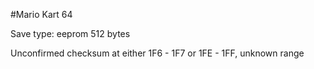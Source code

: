 #Mario Kart 64

Save type: eeprom 512 bytes

Unconfirmed checksum at either 1F6 - 1F7 or 1FE - 1FF, unknown range
